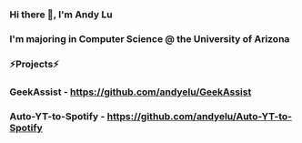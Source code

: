 ### Hi there 👋, I'm Andy Lu

### I'm majoring in Computer Science @ the University of Arizona






### ⚡Projects⚡

### GeekAssist - https://github.com/andyelu/GeekAssist
### Auto-YT-to-Spotify - https://github.com/andyelu/Auto-YT-to-Spotify

<!--
**andyelu/andyelu** is a ✨ _special_ ✨ repository because its `README.md` (this file) appears on your GitHub profile.

Here are some ideas to get you started:

- 🔭 I’m currently working on ...
- 🌱 I’m currently learning ...
- 👯 I’m looking to collaborate on ...
- 🤔 I’m looking for help with ...
- 💬 Ask me about ...
- 📫 How to reach me: ...
- 😄 Pronouns: ...
- ⚡ Fun fact: ...
-->
